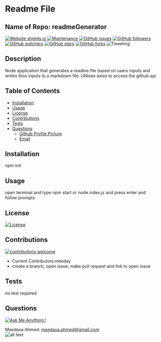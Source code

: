 
  # **Readme File**

  ## Name of Repo: readmeGenerator

  [![Website shields.io](https://img.shields.io/website-up-down-green-red/http/shields.io.svg)](http://shields.io/) [![Maintenance](https://img.shields.io/badge/Maintained%3F-yes-green.svg)](https://shields.io/) 
  [![GitHub issues](https://img.shields.io/github/issues/meeday/readmeGenerator.svg)](https://GitHub.com/meeday/readmeGenerator/issues/)
  [![GitHub followers](https://img.shields.io/github/followers/meeday.svg?style=social&label=Follow&maxAge=2592000)](https://github.com/meeday?tab=followers)
  [![GitHub watchers](https://img.shields.io/github/watchers/meeday/readmeGenerator.svg?style=social&label=Watch&maxAge=2592000)](https://GitHub.com/meeday/readmeGenerator/watchers/)
  [![GitHub stars](https://img.shields.io/github/stars/meeday/readmeGenerator.svg?style=social&label=Star&maxAge=2592000)](https://GitHub.com/meeday/readmeGenerator/stargazers/)
  [![GitHub forks](https://img.shields.io/github/forks/meeday/readmeGenerator.svg?style=social&label=Fork&maxAge=2592000)](https://GitHub.com/meeday/readmeGenerator/network/)
  ![Tweeting](https://img.shields.io/twitter/url/http/shields.io.svg?style=social)

  ## __Description__
  Node application that generates a readme file based on users inputs and writes thos inputs to a markdown file. Utilises axios to access the github api
  
  ## __Table of Contents__
  * [Installation](#installation)
  * [Usage](#usage)
  * [License](#license)
  * [Contributions](#contributions)
  * [Tests](#tests)
  * [Questions](#questions)
    *   [Github Profile Picture](#githubprofile)
    *   [Email](#email)

  ## __Installation__
  npm init
  
  ## __Usage__
  open terminal and type npm start or node index.js and press enter and follow prompts
  
  ## __License__
  [![License](https://img.shields.io/badge/License-MIT-blue.svg)](https://opensource.org/licenses/MIT) 
  
  ## __Contributions__
  [![contributions welcome](https://img.shields.io/badge/contributions-welcome-brightgreen.svg?style=flat)](https://github.com/dwyl/esta/issues)
  - Current Contributors:meeday
  - create a branch, open issue, make pull request and link to open issue
  
  ## __Tests__
  no test required

  ## __Questions__

  [![Ask Me Anything !](https://img.shields.io/badge/Ask%20me-anything-1abc9c.svg)](https://GitHub.com"/meeday)

 Meedaxa Ahmed:    meedaxa.ahmed@gmail.com  
 ![alt text](https://avatars3.githubusercontent.com/u/59993824?v=4 "Profile pic")     
  